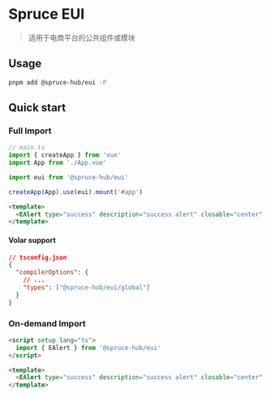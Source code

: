 # Spruce EUI

> 适用于电商平台的公共组件或模块

## Usage

```bash
pnpm add @spruce-hub/eui -P
```

## Quick start

### Full Import

```ts
// main.ts
import { createApp } from 'vue'
import App from './App.vue'

import eui from '@spruce-hub/eui'

createApp(App).use(eui).mount('#app')
```

```html
<template>
  <EAlert type="success" description="success alert" closable="center" />
</template>
```

#### Volar support

```json
// tsconfig.json
{
  "compilerOptions": {
    // ...
    "types": ["@spruce-hub/eui/global"]
  }
}
```

### On-demand Import

```html
<script setup lang="ts">
  import { EAlert } from '@spruce-hub/eui'
</script>

<template>
  <EAlert type="success" description="success alert" closable="center" />
</template>
```
